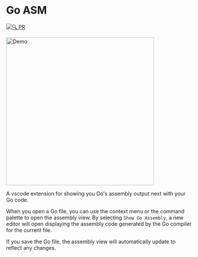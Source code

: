 # Go ASM

[![🔍 PR](https://github.com/DaanV2/vscode-go-asm/actions/workflows/pull-request.yml/badge.svg)](https://github.com/DaanV2/vscode-go-asm/actions/workflows/pull-request.yml)

<img src="docs/assets/demo.gif" alt="Demo" width="400">

A vscode extension for showing you Go's assembly output next with your Go code.

When you open a Go file, you can use the context menu or the command palette to open the assembly view. By selecting `Show Go Assembly`, a new editor will open displaying the assembly code generated by the Go compiler for the current file.

If you save the Go file, the assembly view will automatically update to reflect any changes.